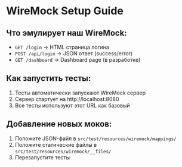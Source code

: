 # WireMock Setup Guide

## Что эмулирует наш WireMock:
- `GET /login` → HTML страница логина
- `POST /api/login` → JSON ответ (success/error)
- `GET /dashboard` → Dashboard page (в разработке)

## Как запустить тесты:
1. Тесты автоматически запускают WireMock сервер
2. Сервер стартует на http://localhost:8080
3. Все тесты используют этот URL как базовый

## Добавление новых моков:
1. Положите JSON-файл в `src/test/resources/wiremock/mappings/`
2. Положите статические файлы в `src/test/resources/wiremock/__files/`
3. Перезапустите тесты